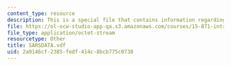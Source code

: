 ```yaml
---
content_type: resource
description: This is a special file that contains information regarding sarsdata.
file: https://ol-ocw-studio-app-qa.s3.amazonaws.com/courses/15-871-introduction-to-system-dynamics-fall-2013/2a0146cf2385fedf414c8bcb775c0738_SARSDATA.vdf
file_type: application/octet-stream
resourcetype: Other
title: SARSDATA.vdf
uid: 2a0146cf-2385-fedf-414c-8bcb775c0738
---
```

